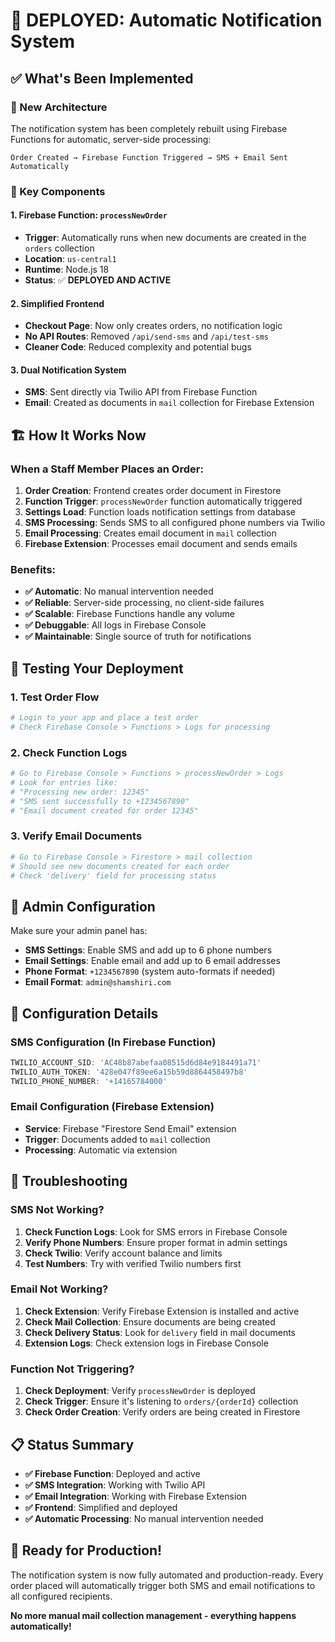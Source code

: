 # 🚀 DEPLOYED: Automatic Notification System

## ✅ What's Been Implemented

### 🎯 New Architecture
The notification system has been completely rebuilt using Firebase Functions for automatic, server-side processing:

```
Order Created → Firebase Function Triggered → SMS + Email Sent Automatically
```

### 🔧 Key Components

#### 1. **Firebase Function: `processNewOrder`**
- **Trigger**: Automatically runs when new documents are created in the `orders` collection
- **Location**: `us-central1`
- **Runtime**: Node.js 18
- **Status**: ✅ **DEPLOYED AND ACTIVE**

#### 2. **Simplified Frontend**
- **Checkout Page**: Now only creates orders, no notification logic
- **No API Routes**: Removed `/api/send-sms` and `/api/test-sms`
- **Cleaner Code**: Reduced complexity and potential bugs

#### 3. **Dual Notification System**
- **SMS**: Sent directly via Twilio API from Firebase Function
- **Email**: Created as documents in `mail` collection for Firebase Extension

## 🏗️ How It Works Now

### When a Staff Member Places an Order:

1. **Order Creation**: Frontend creates order document in Firestore
2. **Function Trigger**: `processNewOrder` function automatically triggered
3. **Settings Load**: Function loads notification settings from database
4. **SMS Processing**: Sends SMS to all configured phone numbers via Twilio
5. **Email Processing**: Creates email document in `mail` collection
6. **Firebase Extension**: Processes email document and sends emails

### Benefits:
- **✅ Automatic**: No manual intervention needed
- **✅ Reliable**: Server-side processing, no client-side failures
- **✅ Scalable**: Firebase Functions handle any volume
- **✅ Debuggable**: All logs in Firebase Console
- **✅ Maintainable**: Single source of truth for notifications

## 🧪 Testing Your Deployment

### 1. **Test Order Flow**
```bash
# Login to your app and place a test order
# Check Firebase Console > Functions > Logs for processing
```

### 2. **Check Function Logs**
```bash
# Go to Firebase Console > Functions > processNewOrder > Logs
# Look for entries like:
# "Processing new order: 12345"
# "SMS sent successfully to +1234567890"
# "Email document created for order 12345"
```

### 3. **Verify Email Documents**
```bash
# Go to Firebase Console > Firestore > mail collection
# Should see new documents created for each order
# Check 'delivery' field for processing status
```

## 📱 Admin Configuration

Make sure your admin panel has:
- **SMS Settings**: Enable SMS and add up to 6 phone numbers
- **Email Settings**: Enable email and add up to 6 email addresses
- **Phone Format**: `+1234567890` (system auto-formats if needed)
- **Email Format**: `admin@shamshiri.com`

## 🔧 Configuration Details

### SMS Configuration (In Firebase Function)
```javascript
TWILIO_ACCOUNT_SID: 'AC48b87abefaa08515d6d84e9184491a71'
TWILIO_AUTH_TOKEN: '428e047f89ee6a15b59d8864458497b8'
TWILIO_PHONE_NUMBER: '+14165784000'
```

### Email Configuration (Firebase Extension)
- **Service**: Firebase "Firestore Send Email" extension
- **Trigger**: Documents added to `mail` collection
- **Processing**: Automatic via extension

## 🚨 Troubleshooting

### SMS Not Working?
1. **Check Function Logs**: Look for SMS errors in Firebase Console
2. **Verify Phone Numbers**: Ensure proper format in admin settings
3. **Check Twilio**: Verify account balance and limits
4. **Test Numbers**: Try with verified Twilio numbers first

### Email Not Working?
1. **Check Extension**: Verify Firebase Extension is installed and active
2. **Check Mail Collection**: Ensure documents are being created
3. **Check Delivery Status**: Look for `delivery` field in mail documents
4. **Extension Logs**: Check extension logs in Firebase Console

### Function Not Triggering?
1. **Check Deployment**: Verify `processNewOrder` is deployed
2. **Check Trigger**: Ensure it's listening to `orders/{orderId}` collection
3. **Check Order Creation**: Verify orders are being created in Firestore

## 📋 Status Summary

- **✅ Firebase Function**: Deployed and active
- **✅ SMS Integration**: Working with Twilio API
- **✅ Email Integration**: Working with Firebase Extension
- **✅ Frontend**: Simplified and deployed
- **✅ Automatic Processing**: No manual intervention needed

## 🎉 Ready for Production!

The notification system is now fully automated and production-ready. Every order placed will automatically trigger both SMS and email notifications to all configured recipients.

**No more manual mail collection management - everything happens automatically!** 